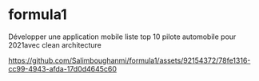# formula1
Développer une application mobile liste top 10 pilote automobile pour 2021avec clean architecture



https://github.com/Salimboughanmi/formula1/assets/92154372/78fe1316-cc99-4943-afda-17d0d4645c60

